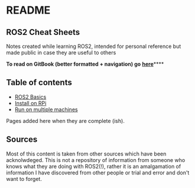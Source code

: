 # README

## ROS2 Cheat Sheets

Notes created while learning ROS2, intended for personal reference but made public in case they are useful to others

**To read on GitBook \(better formatted + navigation\) go** [**here**](https://n-fry.gitbook.io/ros2-notes/)\*\*\*\*

## Table of contents

* [ROS2 Basics](ros2-basics.md)
* [Install on RPi](install-on-rpi.md)
* [Run on multiple machines](run-on-multiple-platforms.md)

Pages added here when they are complete \(ish\).

## Sources

Most of this content is taken from other sources which have been acknolwdeged. This is not a repository of information from someone who knows what they are doing with ROS2\(!\), rather it is an amalgamation of information I have discovered from other people or trial and error and don't want to forget.

